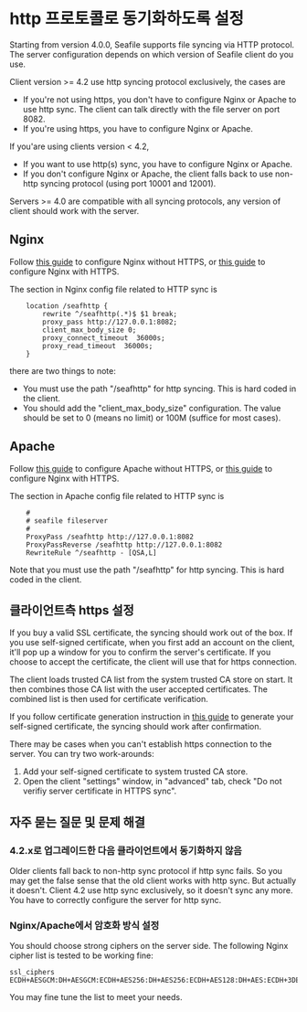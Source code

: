 # http 프로토콜로 동기화하도록 설정

Starting from version 4.0.0, Seafile supports file syncing via HTTP protocol. The server configuration depends on which version of Seafile client do you use.

Client version >= 4.2 use http syncing protocol exclusively, the cases are

* If you're not using https, you don't have to configure Nginx or Apache to use http sync. The client can talk directly with the file server on port 8082.
* If you're using https, you have to configure Nginx or Apache.

If you'are using clients version < 4.2,

* If you want to use http(s) sync, you have to configure Nginx or Apache.
* If you don't configure Nginx or Apache, the client falls back to use non-http syncing protocol (using port 10001 and 12001).

Servers >= 4.0 are compatible with all syncing protocols, any version of client should work with the server.

## Nginx

Follow [this guide](deploy_with_nginx.md) to configure Nginx without HTTPS, or [this guide](https_with_nginx.md) to configure Nginx with HTTPS.

The section in Nginx config file related to HTTP sync is

```
    location /seafhttp {
        rewrite ^/seafhttp(.*)$ $1 break;
        proxy_pass http://127.0.0.1:8082;
        client_max_body_size 0;
        proxy_connect_timeout  36000s;
        proxy_read_timeout  36000s;
    }
```

there are two things to note:

* You must use the path "/seafhttp" for http syncing. This is hard coded in the client.
* You should add the "client_max_body_size" configuration. The value should be set to 0 (means no limit) or 100M (suffice for most cases).

## Apache

Follow [this guide](deploy_with_apache.md) to configure Apache without HTTPS, or [this guide](https_with_apache.md) to configure Nginx with HTTPS.

The section in Apache config file related to HTTP sync is

```
    #
    # seafile fileserver
    #
    ProxyPass /seafhttp http://127.0.0.1:8082
    ProxyPassReverse /seafhttp http://127.0.0.1:8082
    RewriteRule ^/seafhttp - [QSA,L]
```

Note that you must use the path "/seafhttp" for http syncing. This is hard coded in the client.

## 클라이언트측 https 설정

If you buy a valid SSL certificate, the syncing should work out of the box. If you use self-signed certificate, when you first add an account on the client, it'll pop up a window for you to confirm the server's certificate. If you choose to accept the certificate, the client will use that for https connection.

The client loads trusted CA list from the system trusted CA store on start. It then combines those CA list with the user accepted certificates. The combined list is then used for certificate verification.

If you follow certificate generation instruction in [this guide](https_with_nginx.md) to generate your self-signed certificate, the syncing should work after confirmation.

There may be cases when you can't establish https connection to the server. You can try two work-arounds:

1. Add your self-signed certificate to system trusted CA store. 
2. Open the client "settings" window, in "advanced" tab, check "Do not verifiy server certificate in HTTPS sync".

## 자주 묻는 질문 및 문제 해결

### 4.2.x로 업그레이드한 다음 클라이언트에서 동기화하지 않음

Older clients fall back to non-http sync protocol if http sync fails. So you may get the false sense that the old client works with http sync. But actually it doesn't. Client 4.2 use http sync exclusively, so it doesn't sync any more. You have to correctly configure the server for http sync.

### Nginx/Apache에서 암호화 방식 설정

You should choose strong ciphers on the server side. The following Nginx cipher list is tested to be working fine:

```
ssl_ciphers ECDH+AESGCM:DH+AESGCM:ECDH+AES256:DH+AES256:ECDH+AES128:DH+AES:ECDH+3DES:DH+3DES:RSA+AESGCM:RSA+AES:RSA+3DES:!aNULL:!MD5:!DSS;
```

You may fine tune the list to meet your needs.

